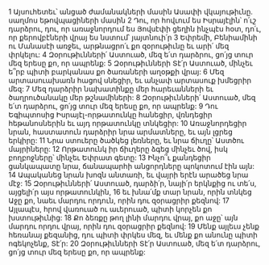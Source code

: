 1 Այսուհետեւ՝ անցած ժամանակների մասին Ասափի վկայութիւնը. սաղմոս եթովպացիների մասին
2 Դու, որ հովւում ես Իսրայէլին՝ ո՛ւշ դարձրու,
դու, որ առաջնորդում ես Յովսէփի ցեղին ինչպէս հօտ,
դո՛ւ, որ քերովբէների վրայ ես նստում՝
յայտնուի՛ր
3 Եփրեմի, Բենիամինի ու Մանասէի առջեւ,
արթնացրո՛ւ քո զօրութիւնը
եւ արի՛ մեզ փրկելու:
4 Զօրութիւնների՛ Աստուած, մեզ ե՛տ դարձրու,
ցո՛յց տուր մեզ երեսը քո, որ ապրենք:
5 Զօրութիւնների Տէ՛ր Աստուած,
մինչեւ ե՞րբ պիտի բարկանաս քո ծառաների աղօթքի վրայ:
6 Մեզ արտասուախառն հացով սնեցիր,
եւ անչափ արտասուք խմեցրիր մեզ:
7 Մեզ դարձրիր նախատինքը մեր հարեւանների եւ ծաղրուծանակը մեր թշնամիների:
8 Զօրութիւնների՛ Աստուած, մեզ ե՛տ դարձրու,
ցո՛յց տուր մեզ երեսը քո, որ ապրենք:
9 Դու Եգիպտոսից Իսրայէլ-որթատունկը հանեցիր,
վռնդեցիր հեթանոսներին
եւ այդ որթատունկը տնկեցիր:
10 Առաջնորդեցիր նրան,
հաստատուն դարձրիր նրա արմատները,
եւ այն լցրեց երկիրը:
11 Նրա ստուերը ծածկեց լեռները,
եւ նրա ճիւղը՝ Աստծու մայրիները:
12 Որթատունկ իր ճիւղերը ձգեց մինչեւ ծով,
իսկ բողբոջները՝ մինչեւ Եփրատ գետը:
13 Ինչո՞ւ քանդեցիր ցանկապատը նրա,
ճանապարհի անցորդները պոկոտում էին այն:
14 Ապականեց նրան խոզն անտառի,
եւ վայրի երէն արածեց նրա մէջ:
15 Զօրութիւնների՛ Աստուած, դարձի՛ր,
նայի՛ր երկնքից ու տե՛ս,
այցելի՛ր այս որթատունկին,
16 եւ խնա՛մք տար նրան, որին տնկեց Աջը քո,
նաեւ մարդու որդուն, որին դու զօրացրիր քեզնով:
17 Այլապէս, հրով վառուած ու աւերուած,
պիտի կորչեն քո խստութիւնից:
18 Քո ձեռքը թող լինի մարդու վրայ,
քո աջը՝ այն մարդու որդու վրայ, որին դու զօրացրիր քեզնով:
19 Մենք այլեւս չենք հեռանայ քեզանից,
դու պիտի փրկես մեզ,
եւ մենք քո անունը պիտի ոգեկոչենք, Տէ՛ր:
20 Զօրութիւնների Տէ՛ր Աստուած, մեզ ե՛տ դարձրու,
ցո՛յց տուր մեզ երեսը քո, որ ապրենք:
